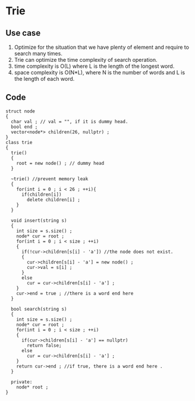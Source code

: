 # Trie

## Use case
1. Optimize for the situation that we have plenty of element and require to search many times.
2. Trie can optimize the time complexity of search operation. 
3. time complexity is O(L) where L is the length of the longest word.
4. space complexity is O(N*L), where N is the number of words and L is the length of each word.

## Code
```
struct node
{
  char val ; // val = "", if it is dummy head. 
  bool end ;
  vector<node*> children(26, nullptr) ;
}
class trie
{
  trie()
  {
    root = new node() ; // dummy head
  }
  
  ~trie() //prevent memory leak
  {
    for(int i = 0 ; i < 26 ; ++i){
      if(children[i])
        delete children[i] ;
    }
  }
  
  void insert(string s)
  {
    int size = s.size() ;
    node* cur = root ;
    for(int i = 0 ; i < size ; ++i)
    {
      if(!cur->children[s[i] - 'a']) //the node does not exist.
      {
        cur->children[s[i] - 'a'] = new node() ;
        cur->val = s[i] ;
      }
      else
        cur = cur->children[s[i] - 'a'] ;
    }
    cur->end = true ; //there is a word end here
  }
  
  bool search(string s)
  {
    int size = s.size() ;
    node* cur = root ;
    for(int i = 0 ; i < size ; ++i)
    {
      if(cur->children[s[i] - 'a'] == nullptr) 
        return false;
      else
        cur = cur->children[s[i] - 'a'] ;
    }
    return cur->end ; //if true, there is a word end here .
  }
  
  private:
    node* root ;
}
```
